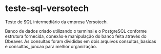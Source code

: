 # teste-sql-versotech
Teste de SQL intermediário da empresa Versotech.

Banco de dados criado utilizando o terminal e o PostgreSQL conforme estrutura fornecida, conexão e manipulação do banco feita através do Dbeaver. As consultas foram divididas em dois arquivos consultas_basicas e consultas_juncao para melhor organização.
